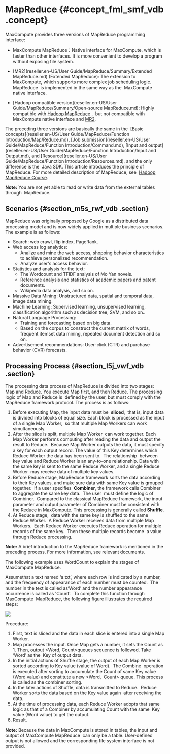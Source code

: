 # MapReduce {#concept_fml_smf_vdb .concept}

MaxCompute provides three versions of MapReduce programming interface:

-   MaxCompute MapReduce：Native interface for MaxCompute, which is faster than other interfaces. It is more convenient to develop a program without exposing file system.

-   [MR2](reseller.en-US/User Guide/MapReduce/Summary/Extended MapReduce.md) \(Extended MapReduce\): The extension to MaxCompute, which supports more complex job scheduling logic. MapReduce  is implemented in the same way as the  MaxCompute native interface.

-   [Hadoop compatible version](reseller.en-US/User Guide/MapReduce/Summary/Open-source MapReduce.md): Highly compatible with [Hadoop MapReduce](http://hadoop.apache.org/docs/r1.0.4/cn/mapred_tutorial.html) ,  but not compatible with  MaxCompute native interface and [MR2](https://help.aliyun.com/document_detail/27876.html).


The preceding three versions are basically the same in the  [Basic concepts](reseller.en-US/User Guide/MapReduce/Function Introduction/Map/Reduce.md), [Job submission](reseller.en-US/User Guide/MapReduce/Function Introduction/Command.md), [Input and output](reseller.en-US/User Guide/MapReduce/Function Introduction/Input and Output.md), and [Resource](reseller.en-US/User Guide/MapReduce/Function Introduction/Resources.md), and the only difference is the  Java SDK. This article introduces the principle of MapReduce. For more detailed description of MapReduce, see  [Hadoop MapReduce Course](http://hadoop.apache.org/docs/r1.0.4/cn/mapred_tutorial.html).

**Note:** You are not yet able to read or write data from the external tables through  MapReduce.

## Scenarios {#section_m5s_rwf_vdb .section}

MapReduce was originally proposed by Google as a distributed data processing model and is now widely applied in multiple business scenarios. The example is as follows:

-   Search: web crawl, flip index, PageRank.
-   Web access log analytics:
    -   Analize and mine the web access, shopping behavior characteristics to achieve personalized recommendation.
    -   Analyze user's access behavior.
-   Statistics and analysis for the text:
    -   The Wordcount and TFIDF analysis of Mo Yan novels.
    -   Reference analysis and statistics of academic papers and patent documents.
    -   Wikipedia data analysis, and so on.
-   Massive Data Mining: Unstructured data, spatial and temporal data, image data mining.
-   Machine Learning: Supervised learning, unsupervised learning, classification algorithm such as decision tree, SVM, and so on..
-   Natural Language Processing:
    -   Training and forecasting based on big data.
    -   Based on the corpus to construct the current matrix of words, frequent itemset data mining, repeated document detection and so on.
-   Advertisement recommendations: User-click \(CTR\) and purchase behavior \(CVR\) forecasts.

## Processing Process {#section_l5j_vwf_vdb .section}

The processing data process of MapReduce is divided into two stages: Map and Reduce. You execute Map first, and then Reduce. The processing logic of Map and Reduce is  defined by the user, but must comply with the MapReduce framework protocol. The process is as follows:

1.  Before executing Map, the input data must be  **sliced**,  that is, input data is divided into blocks of equal size. Each block is processed as the input of a single Map Worker,  so that multiple Map Workers can work simultaneously.
2.  After the slice is split, multiple Map Worker  can work together. Each Map Worker performs computing after reading the data and output the result to Reduce.  Because Map Worker outputs the data, it must specify a key for each output record. The value of this Key determines which Reduce Worker the data has been sent to.  The relationship  between key value and Reduce Worker is an any-to-one relationship. Data with the same key is sent to the same Reduce Worker, and a single Reduce Worker  may receive data of multiple key values.
3.  Before Reduce stage, MapReduce framework sorts the data according to their Key values, and make sure data with same Key value is grouped together.  If a user specifies  **Combiner**, the framework calls Combiner to aggregate the same key data.  The user  must define the logic of Combiner.  Compared to the classical MapReduce framework, the input parameter and output parameter of Combiner must be consistent with the Reduce in MaxCompute. This processing is generally called **Shuffle**.
4.  At Reduce stage,  data with the same key is shuffled to the same Reduce Worker.  A Reduce Worker receives data from multiple Map  Workers.  Each Reduce Worker executes Reduce operation for multiple records of the same key.  Then these multiple records become  a value through Reduce processing.

**Note:** A brief introduction to the MapReduce framework is mentioned in the preceding process. For more information, see relevant documents.

The following example uses WordCount to explain the stages of MaxCompute MapReduce. 

Assumethat a text named ‘a.txt’, where each row is indicated by a number, and the frequency of appearance of each number must be counted.  The number in the text is called as‘Word’ and the number appearance occurrence is called as 'Count'.  To complete this function through MaxCompute  MapReduce, the following figure illustrates the required steps:

![](http://static-aliyun-doc.oss-cn-hangzhou.aliyuncs.com/assets/img/12013/15349379211922_en-US.jpg)

Procedure:

1.  First, text is sliced and the data in each slice is entered into a single Map Worker.
2.  Map processes the input. Once Map gets a number, it sets the Count as 1. Then, output <Word, Count\>queues sequence is followed. Take ‘Word’ as the  Key of output data.
3.  In the initial actions of Shuffle stage, the output of each Map Worker is sorted according to Key value \(value of Word\).  The Combine  operation is executed after sorting to accumulate the Count of same Key value \(Word value\) and constitute a new <Word,  Count\> queue. This process is called as the combiner sorting.
4.  In the later actions of Shuffle, data is transmitted to Reduce.  Reduce Worker sorts the data based on the Key value again  after receiving the data.
5.  At the time of processing data, each Reduce Worker adopts that same logic as that of a Combiner by accumulating Count with the same  Key value \(Word value\) to get the output.
6.  Result.

**Note:** Because the data in MaxCompute is stored in tables, the input and output of MaxCompute MapReduce  can only be a table. User-defined output is not allowed and the corresponding file system interface is not provided.

